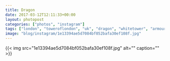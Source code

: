 ```yaml
---
title: Dragon
date: 2017-03-12T12:11:33+00:00
layout: photopost
categories: ["photos", "instagram"]
tags: ["london", "toweroflondon", "uk", "dragon", "whitetower", "armoury", "weaponry", "sculpture"]
image: "blog/instagram/1e13394ae5d7084bf052bafa30ef108f.jpg"
---
```


{{< img src="1e13394ae5d7084bf052bafa30ef108f.jpg" alt="" caption="" >}}




